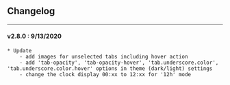 ## Changelog
***

#### v2.8.0 : 9/13/2020

	* Update
		- add images for unselected tabs including hover action
		- add 'tab-opacity', 'tab-opacity-hover', 'tab.underscore.color', 'tab.underscore.color.hover' options in theme (dark/light) settings
		- change the clock display 00:xx to 12:xx for '12h' mode
